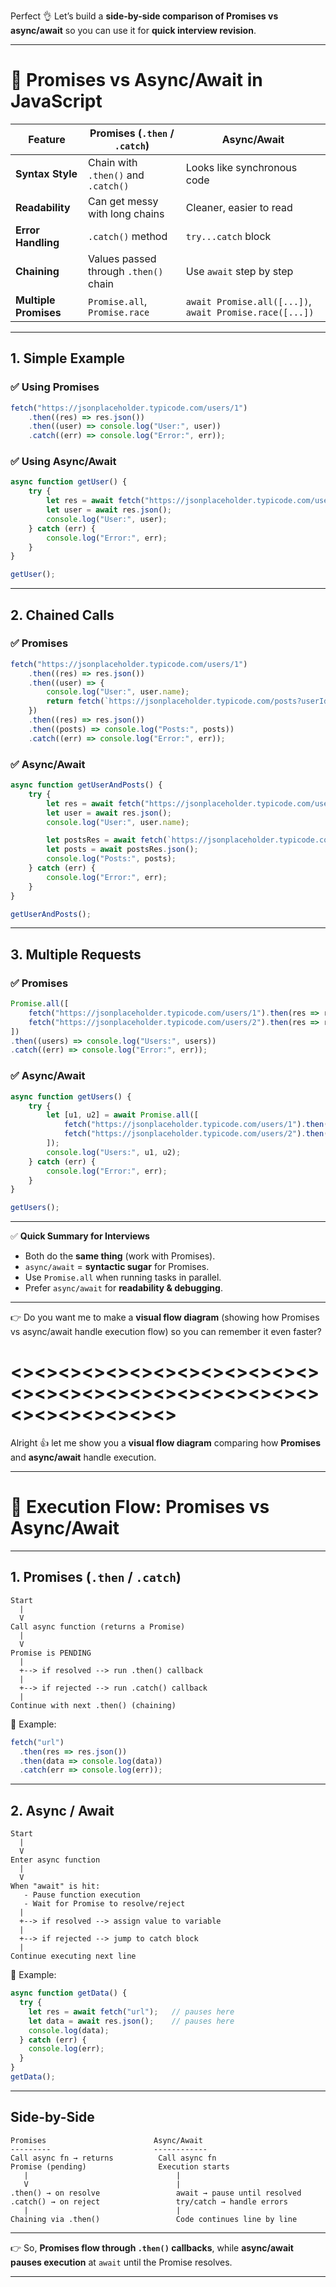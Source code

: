 Perfect 👌 Let’s build a **side-by-side comparison of Promises vs async/await** so you can use it for **quick interview revision**.

---

# 🔄 Promises vs Async/Await in JavaScript

| Feature               | **Promises (`.then` / `.catch`)**     | **Async/Await**                                         |
| --------------------- | ------------------------------------- | ------------------------------------------------------- |
| **Syntax Style**      | Chain with `.then()` and `.catch()`   | Looks like synchronous code                             |
| **Readability**       | Can get messy with long chains        | Cleaner, easier to read                                 |
| **Error Handling**    | `.catch()` method                     | `try...catch` block                                     |
| **Chaining**          | Values passed through `.then()` chain | Use `await` step by step                                |
| **Multiple Promises** | `Promise.all`, `Promise.race`         | `await Promise.all([...])`, `await Promise.race([...])` |

---

## **1. Simple Example**

### ✅ Using Promises

```javascript
fetch("https://jsonplaceholder.typicode.com/users/1")
    .then((res) => res.json())
    .then((user) => console.log("User:", user))
    .catch((err) => console.log("Error:", err));
```

### ✅ Using Async/Await

```javascript
async function getUser() {
    try {
        let res = await fetch("https://jsonplaceholder.typicode.com/users/1");
        let user = await res.json();
        console.log("User:", user);
    } catch (err) {
        console.log("Error:", err);
    }
}

getUser();
```

---

## **2. Chained Calls**

### ✅ Promises

```javascript
fetch("https://jsonplaceholder.typicode.com/users/1")
    .then((res) => res.json())
    .then((user) => {
        console.log("User:", user.name);
        return fetch(`https://jsonplaceholder.typicode.com/posts?userId=${user.id}`);
    })
    .then((res) => res.json())
    .then((posts) => console.log("Posts:", posts))
    .catch((err) => console.log("Error:", err));
```

### ✅ Async/Await

```javascript
async function getUserAndPosts() {
    try {
        let res = await fetch("https://jsonplaceholder.typicode.com/users/1");
        let user = await res.json();
        console.log("User:", user.name);

        let postsRes = await fetch(`https://jsonplaceholder.typicode.com/posts?userId=${user.id}`);
        let posts = await postsRes.json();
        console.log("Posts:", posts);
    } catch (err) {
        console.log("Error:", err);
    }
}

getUserAndPosts();
```

---

## **3. Multiple Requests**

### ✅ Promises

```javascript
Promise.all([
    fetch("https://jsonplaceholder.typicode.com/users/1").then(res => res.json()),
    fetch("https://jsonplaceholder.typicode.com/users/2").then(res => res.json())
])
.then((users) => console.log("Users:", users))
.catch((err) => console.log("Error:", err));
```

### ✅ Async/Await

```javascript
async function getUsers() {
    try {
        let [u1, u2] = await Promise.all([
            fetch("https://jsonplaceholder.typicode.com/users/1").then(res => res.json()),
            fetch("https://jsonplaceholder.typicode.com/users/2").then(res => res.json())
        ]);
        console.log("Users:", u1, u2);
    } catch (err) {
        console.log("Error:", err);
    }
}

getUsers();
```

---

✅ **Quick Summary for Interviews**

* Both do the **same thing** (work with Promises).
* `async/await` = **syntactic sugar** for Promises.
* Use `Promise.all` when running tasks in parallel.
* Prefer `async/await` for **readability & debugging**.

---

👉 Do you want me to make a **visual flow diagram** (showing how Promises vs async/await handle execution flow) so you can remember it even faster?

# <><><><><><><><><><><><><><><><><><><><><><><><><><><><><><><><><>

Alright 👍 let me show you a **visual flow diagram** comparing how **Promises** and **async/await** handle execution.

---

# 🔄 Execution Flow: Promises vs Async/Await

---

## **1. Promises (`.then` / `.catch`)**

```
Start
  |
  V
Call async function (returns a Promise)
  |
  V
Promise is PENDING
  |
  +--> if resolved --> run .then() callback
  |
  +--> if rejected --> run .catch() callback
  |
Continue with next .then() (chaining)
```

📌 Example:

```javascript
fetch("url")
  .then(res => res.json())
  .then(data => console.log(data))
  .catch(err => console.log(err));
```

---

## **2. Async / Await**

```
Start
  |
  V
Enter async function
  |
  V
When "await" is hit:
   - Pause function execution
   - Wait for Promise to resolve/reject
  |
  +--> if resolved --> assign value to variable
  |
  +--> if rejected --> jump to catch block
  |
Continue executing next line
```

📌 Example:

```javascript
async function getData() {
  try {
    let res = await fetch("url");   // pauses here
    let data = await res.json();    // pauses here
    console.log(data);
  } catch (err) {
    console.log(err);
  }
}
getData();
```

---

## **Side-by-Side**

```
Promises                        Async/Await
---------                       ------------
Call async fn → returns          Call async fn
Promise (pending)                Execution starts
   |                                 |
   V                                 |
.then() → on resolve                 await → pause until resolved
.catch() → on reject                 try/catch → handle errors
   |                                 |
Chaining via .then()                 Code continues line by line
```

---

👉 So, **Promises flow through `.then()` callbacks**, while **async/await pauses execution** at `await` until the Promise resolves.

---
